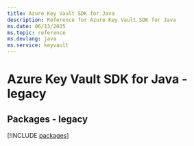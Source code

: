 ```yaml
---
title: Azure Key Vault SDK for Java
description: Reference for Azure Key Vault SDK for Java
ms.date: 06/13/2025
ms.topic: reference
ms.devlang: java
ms.service: keyvault
---
```

# Azure Key Vault SDK for Java - legacy
## Packages - legacy
[!INCLUDE [packages](key-vault-index.md)]